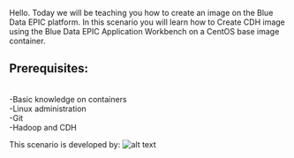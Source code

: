 Hello. Today we will be teaching you how to create an image on the Blue Data EPIC platform. In this scenario you will learn how to Create  CDH image using the Blue Data EPIC Application Workbench on a CentOS base image container.

## Prerequisites:
<br>-Basic knowledge on containers
<br>-Linux administration
<br>-Git
<br>-Hadoop and CDH


This scenario is developed by:
![alt text](https://theme.zdassets.com/theme_assets/893901/efec4daa46587b7cd2570cb01596b53d4863cdb1.jpg)
